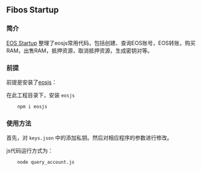 ## Fibos Startup

### 简介

[EOS Startup](https://github.com/dabdevelop/eosjs-startup) 整理了eosjs常用代码，包括创建、查询EOS账号，EOS转账，购买RAM，出售RAM，抵押资源，取消抵押资源，生成密钥对等。

### 前提

前提是安装了[eosjs](https://github.com/EOSIO/eosjs)：

在此工程目录下，安装 `eosjs`

```bash
    npm i eosjs
```

### 使用方法

首先，对 `keys.json` 中的添加私钥。然后对相应程序的参数进行修改。

js代码运行方式为：

```bash
    node query_account.js
```